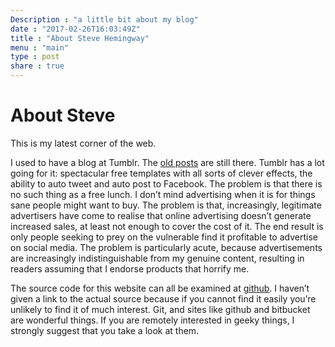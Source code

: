 ```yaml
---
Description : "a little bit about my blog"
date : "2017-02-26T16:03:49Z"
title : "About Steve Hemingway"
menu : "main"
type : post
share : true
---
```


# About Steve

This is my latest corner of the web.

I used to have a blog at Tumblr. The [old posts](http://stevehemingway.tumblr.com/) are still there. Tumblr has a lot going for it: spectacular free templates with all sorts of clever effects, the ability to auto tweet and auto post to Facebook. The problem is that there is no such thing as a free lunch. I don’t mind advertising when it is for things sane people might want to buy. The problem is that, increasingly, legitimate advertisers have come to realise that online advertising doesn’t generate increased sales, at least not enough to cover the cost of it. The end result is only people seeking to prey on the vulnerable find it profitable to advertise on social media. The problem is particularly acute, because advertisements are increasingly indistinguishable from my genuine content, resulting in readers assuming that I endorse products that horrify me.

The source code for this website can all be examined at [github](https://www.github.com). I haven’t given a link to the actual source because if you cannot find it easily you’re unlikely to find it of much interest. Git, and sites like github and bitbucket are wonderful things. If you are remotely interested in geeky things, I strongly suggest that you take a look at them.
